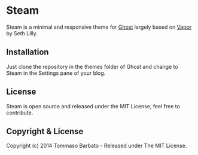 # Steam

Steam is a minimal and responsive theme for [Ghost](http://ghost.org/) largely based on [Vapor](https://github.com/sethlilly/Vapor) by Seth Lilly.

## Installation

Just clone the repository in the themes folder of Ghost and change to Steam in the Settings pane of your blog.

## License

Steam is open source and released under the MIT License, feel free to contribute.

## Copyright & License

Copyright (c) 2014 Tommaso Barbato - Released under The MIT License.
